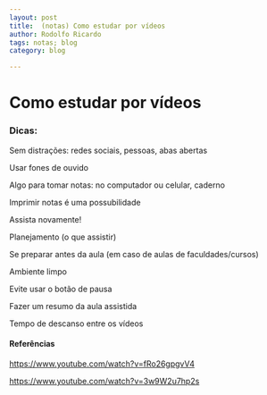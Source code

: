 ```yaml
---
layout: post
title:  (notas) Como estudar por vídeos
author: Rodolfo Ricardo
tags: notas; blog
category: blog

---
```


# Como estudar por vídeos

### Dicas:

Sem distrações: redes sociais, pessoas, abas abertas

Usar fones de ouvido

Algo para tomar notas: no computador ou celular, caderno

Imprimir notas é uma possubilidade

Assista novamente!

Planejamento (o que assistir)

Se preparar antes da aula (em caso de aulas de faculdades/cursos)

Ambiente limpo

Evite usar o botão de pausa

Fazer um resumo da aula assistida

Tempo de descanso entre os vídeos





#### Referências

https://www.youtube.com/watch?v=fRo26gpgvV4

https://www.youtube.com/watch?v=3w9W2u7hp2s
